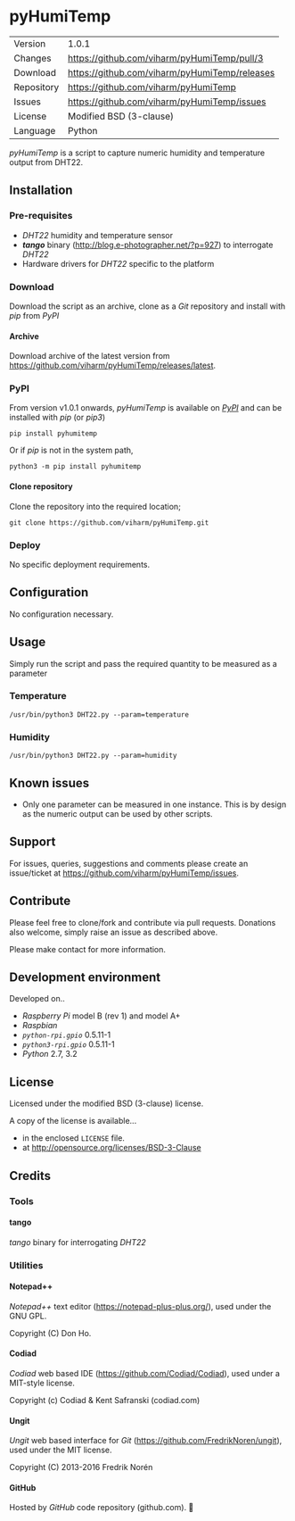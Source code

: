 # pyHumiTemp

|             |                                                          |
|:------------|:---------------------------------------------------------|
| Version     | 1.0.1                                                    |
| Changes     | https://github.com/viharm/pyHumiTemp/pull/3              |
| Download    | https://github.com/viharm/pyHumiTemp/releases            |
| Repository  | https://github.com/viharm/pyHumiTemp                     |
| Issues      | https://github.com/viharm/pyHumiTemp/issues              |
| License     | Modified BSD (3-clause)                                  |
| Language    | Python                                                   |

*pyHumiTemp* is a script to capture numeric humidity and temperature output from DHT22.


## Installation


### Pre-requisites

* *DHT22* humidity and temperature sensor
* ***tango*** binary (http://blog.e-photographer.net/?p=927) to interrogate *DHT22*
* Hardware drivers for *DHT22* specific to the platform


### Download

Download the script as an archive, clone as a *Git* repository and install with *pip* from *PyPI*


#### Archive

Download archive of the latest version from https://github.com/viharm/pyHumiTemp/releases/latest.


### PyPI

From version v1.0.1 onwards, *pyHumiTemp* is available on *[PyPI](https://pypi.org/)* and can be installed with *pip* (or *pip3*)

```
pip install pyhumitemp
```

Or if *pip* is not in the system path,

```
python3 -m pip install pyhumitemp
```


#### Clone repository

Clone the repository into the required location;
```
git clone https://github.com/viharm/pyHumiTemp.git
```


### Deploy

No specific deployment requirements.


## Configuration

No configuration necessary.


## Usage

Simply run the script and pass the required quantity to be measured as a parameter


### Temperature

```
/usr/bin/python3 DHT22.py --param=temperature
```


### Humidity

```
/usr/bin/python3 DHT22.py --param=humidity
```


## Known issues ##

* Only one parameter can be measured in one instance. This is by design as the numeric output can be used by other scripts.


## Support

For issues, queries, suggestions and comments please create an issue/ticket at https://github.com/viharm/pyHumiTemp/issues.


## Contribute

Please feel free to clone/fork and contribute via pull requests. Donations also welcome, simply raise an issue as described above.

Please make contact for more information.


## Development environment ##

Developed on..

* *Raspberry Pi* model B (rev 1) and model A+
* *Raspbian*
* *`python-rpi.gpio`* 0.5.11-1
* *`python3-rpi.gpio`* 0.5.11-1
* *Python* 2.7, 3.2


## License

Licensed under the modified BSD (3-clause) license.

A copy of the license is available...
* in the enclosed `LICENSE` file.
* at http://opensource.org/licenses/BSD-3-Clause


## Credits


### Tools


#### tango

*tango* binary for interrogating *DHT22*


### Utilities


#### Notepad++

*Notepad++* text editor (https://notepad-plus-plus.org/), used under the GNU GPL.

Copyright (C) Don Ho.


#### Codiad

*Codiad* web based IDE (https://github.com/Codiad/Codiad), used under a MIT-style license.

Copyright (c) Codiad & Kent Safranski (codiad.com)


#### Ungit

*Ungit* web based interface for *Git* (https://github.com/FredrikNoren/ungit), used under the MIT license.

Copyright (C) 2013-2016 Fredrik Norén


#### GitHub

Hosted by *GitHub* code repository (github.com).

